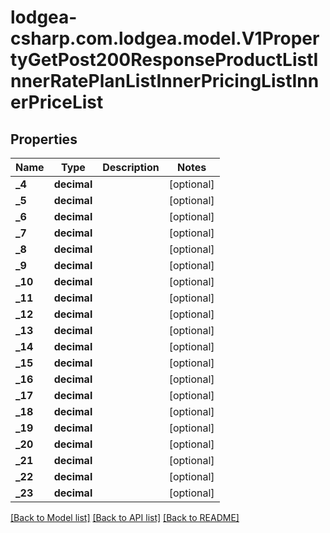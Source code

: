 
# lodgea-csharp.com.lodgea.model.V1PropertyGetPost200ResponseProductListInnerRatePlanListInnerPricingListInnerPriceList

## Properties

Name | Type | Description | Notes
------------ | ------------- | ------------- | -------------
**_4** | **decimal** |  | [optional] 
**_5** | **decimal** |  | [optional] 
**_6** | **decimal** |  | [optional] 
**_7** | **decimal** |  | [optional] 
**_8** | **decimal** |  | [optional] 
**_9** | **decimal** |  | [optional] 
**_10** | **decimal** |  | [optional] 
**_11** | **decimal** |  | [optional] 
**_12** | **decimal** |  | [optional] 
**_13** | **decimal** |  | [optional] 
**_14** | **decimal** |  | [optional] 
**_15** | **decimal** |  | [optional] 
**_16** | **decimal** |  | [optional] 
**_17** | **decimal** |  | [optional] 
**_18** | **decimal** |  | [optional] 
**_19** | **decimal** |  | [optional] 
**_20** | **decimal** |  | [optional] 
**_21** | **decimal** |  | [optional] 
**_22** | **decimal** |  | [optional] 
**_23** | **decimal** |  | [optional] 

[[Back to Model list]](../README.md#documentation-for-models)
[[Back to API list]](../README.md#documentation-for-api-endpoints)
[[Back to README]](../README.md)

